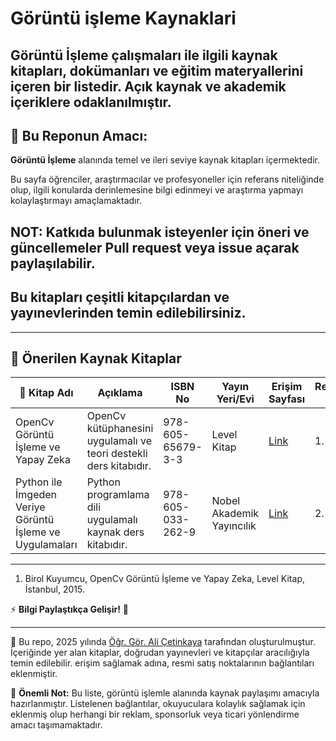 # Görüntü işleme Kaynaklari

## Görüntü İşleme çalışmaları ile ilgili kaynak kitapları, dokümanları ve eğitim materyallerini içeren bir listedir. Açık kaynak ve akademik içeriklere odaklanılmıştır.

## 📌 **Bu Reponun Amacı:**

**Görüntü İşleme** alanında temel ve ileri seviye kaynak kitapları içermektedir.

Bu sayfa öğrenciler, araştırmacılar ve profesyoneller için referans niteliğinde olup, ilgili konularda derinlemesine bilgi edinmeyi ve araştırma yapmayı kolaylaştırmayı amaçlamaktadır.

## NOT: Katkıda bulunmak isteyenler için öneri ve güncellemeler **Pull request** veya **issue açarak** paylaşılabilir.

## Bu kitapları çeşitli kitapçılardan ve yayınevlerinden temin edilebilirsiniz.

---

## 📖 Önerilen Kaynak Kitaplar

| 📘 Kitap Adı | Açıklama | ISBN No | Yayın Yeri/Evi | Erişim Sayfası | Referans No |  
|--------------|---------|------|-----------|------|-|
| OpenCv Görüntü İşleme ve Yapay Zeka | OpenCv kütüphanesini uygulamalı ve teori destekli ders kitabıdır.  | 978-605-65679-3-3 | Level Kitap | [ Link ](https://www.amazon.com.tr/OpenCv-G%C3%B6r%C3%BCnt%C3%BC-%C4%B0%C5%9Fleme-%C3%96%C4%9Frenme-Hediyeli/dp/6056567931) | 1. | 
| Python ile İmgeden Veriye Görüntü İşleme ve Uygulamaları | Python programlama dili uygulamalı kaynak ders kitabıdır. | 978-605-033-262-9 | Nobel Akademik Yayıncılık | [ Link ](https://www.nobelyayin.com/python-ile-imgeden-veriye-goruntu-isleme-ve-uygulamalari-15982.html) | 2. | 


---

1. Birol Kuyumcu, OpenCv Görüntü İşleme ve Yapay Zeka, Level Kitap, İstanbul, 2015.

⚡ **Bilgi Paylaştıkça Gelişir!** 🚀 

---

📌 Bu repo, 2025 yılında [Öğr. Gör. Ali Çetinkaya](https://github.com/acetinkaya) tarafından oluşturulmuştur. İçeriğinde yer alan kitaplar, doğrudan yayınevleri ve kitapçılar aracılığıyla temin edilebilir. erişim sağlamak adına, resmi satış noktalarının bağlantıları eklenmiştir.

📢 **Önemli Not:** Bu liste, görüntü işlemle alanında kaynak paylaşımı amacıyla hazırlanmıştır. Listelenen bağlantılar, okuyuculara kolaylık sağlamak için eklenmiş olup herhangi bir reklam, sponsorluk veya ticari yönlendirme amacı taşımamaktadır.
